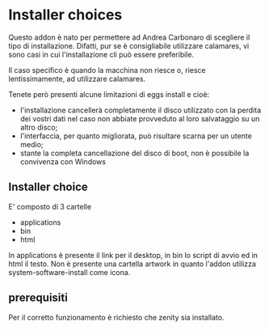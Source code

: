 # Installer choices

Questo addon è nato per permettere ad Andrea Carbonaro di scegliere il tipo di installazione.
Difatti, pur se è consigliabile utilizzare calamares, vi sono casi in cui l'installazione
cli può essere preferibile.

Il caso specifico è quando la macchina non riesce o, riesce lentissimamente, ad utilizzare 
calamares.

Tenete però presenti alcune limitazioni di eggs install e cioè:
* l'installazione cancellerà completamente il disco utilizzato con la perdita dei vostri 
dati nel caso non abbiate provveduto al loro salvataggio su un altro disco;
* l'interfaccia, per quanto migliorata, può risultare scarna per un utente medio;
* stante la completa cancellazione del disco di boot, non è possibile la convivenza con 
Windows


## Installer choice
E' composto di 3 cartelle
* applications
* bin
* html

In applications è presente il link per il desktop, in bin lo script di avvio ed in html il testo. 
Non è presente una cartella artwork in quanto l'addon utilizza system-software-install come icona.

## prerequisiti
Per il corretto funzionamento è richiesto che zenity sia installato.

